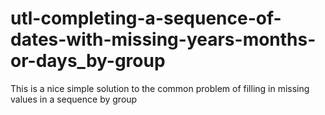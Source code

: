 # utl-completing-a-sequence-of-dates-with-missing-years-months-or-days_by-group
This is a nice simple solution to the common problem of filling in missing values in a sequence by group
